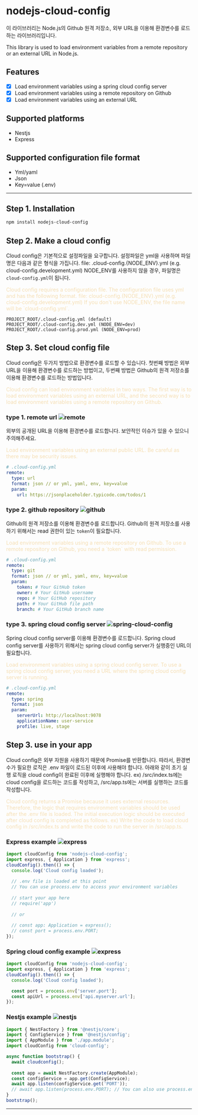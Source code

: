 # nodejs-cloud-config

이 라이브러리는 Node.js의 Github 원격 저장소, 외부 URL을 이용해 환경변수를 로드하는 라이브러리입니다. 

This library is used to load environment variables from a remote repository or an external URL in Node.js.

## Features
- [x] Load environment variables using a spring cloud config server
- [x] Load environment variables using a remote repository on Github
- [x] Load environment variables using an external URL

## Supported platforms
- Nestjs
- Express

## Supported configuration file format
- Yml/yaml
- Json
- Key=value (.env)
---

## Step 1. Installation
```bash
npm install nodejs-cloud-config
```

## Step 2. Make a cloud config
Cloud config은 기본적으로 설정파일을 요구합니다. 설정파일은 yml을 사용하며 파일명은 다음과 같은 형식을 가집니다.
file: .cloud-config.{NODE_ENV}.yml (e.g. cloud-config.development.yml)
NODE_ENV를 사용하지 않을 경우, 파일명은 `cloud-config.yml`이 됩니다.
<div style="color:wheat;">
Cloud config requires a configuration file. The configuration file uses yml and has the following format.
file: cloud-config.{NODE_ENV}.yml (e.g. cloud-config.development.yml)
If you don't use NODE_ENV, the file name will be `cloud-config.yml`.
</div>

```
PROJECT_ROOT/.cloud-config.yml (default)
PROJECT_ROOT/.cloud-config.dev.yml (NODE_ENV=dev)
PROJECT_ROOT/.cloud-config.prod.yml (NODE_ENV=prod)
```


## Step 3. Set cloud config file
Cloud config은 두가지 방법으로 환경변수를 로드할 수 있습니다. 첫번째 방법은 외부 URL을 이용해 환경변수를 로드하는 방법이고, 두번째 방법은 Github의 원격 저장소를 이용해 환경변수를 로드하는 방법입니다.

<div style="color:wheat;">
Cloud config can load environment variables in two ways. The first way is to load environment variables using an external URL, and the second way is to load environment variables using a remote repository on Github.
</div>

### type 1. remote url ![remote](https://img.shields.io/badge/remote-url-blue)
외부의 공개된 URL을 이용해 환경변수를 로드합니다. 보안적인 이슈가 있을 수 있으니 주의해주세요.

<div style="color:wheat;">
Load environment variables using an external public URL. Be careful as there may be security issues.
</div>

```yaml
# .cloud-config.yml
remote:
  type: url
  format: json // or yml, yaml, env, key=value
  param:
    url: https://jsonplaceholder.typicode.com/todos/1
```

### type 2. github repository ![github](https://img.shields.io/badge/github-blue) 
Github의 원격 저장소를 이용해 환경변수를 로드합니다. Github의 원격 저장소를 사용하기 위해서는 read 권한이 있는 `token`이 필요합니다.

<div style="color:wheat;">
Load environment variables using a remote repository on Github. To use a remote repository on Github, you need a `token` with read permission.
</div>

```yaml
# .cloud-config.yml
remote:
  type: git
  format: json // or yml, yaml, env, key=value
  param:
    token: # Your GitHub token
    owner: # Your GitHub username
    repo: # Your GitHub repository
    path: # Your GitHub file path
    branch: # Your GitHub branch name
```
### type 3. spring cloud config server ![spring-cloud-config](https://img.shields.io/badge/spring--cloud--config-blue) 
Spring cloud config server를 이용해 환경변수를 로드합니다. Spring cloud config server를 사용하기 위해서는 spring cloud config server가 실행중인 URL이 필요합니다.

<div style="color:wheat;">
Load environment variables using a spring cloud config server. To use a spring cloud config server, you need a URL where the spring cloud config server is running.
</div>

```yaml
# .cloud-config.yml
remote:
  type: spring
  format: json
  param:
    serverUrl: http://localhost:9078
    applicationName: user-service
    profile: live, stage
```

## Step 3. use in your app
Cloud config은 외부 자원을 사용하기 때문에 Promise를 반환합니다. 따라서, 환경변수가 필요한 로직은 .env 파일이 로드된 이후에 사용해야 합니다.
아래와 같이 초기 실행 로직을 cloud config이 완료된 이후에 실행해야 합니다.
ex) /src/index.ts에는 cloud config을 로드하는 코드를 작성하고, /src/app.ts에는 서버를 실행하는 코드를 작성합니다.

<div style="color:wheat;">
Cloud config returns a Promise because it uses external resources. Therefore, the logic that requires environment variables should be used after the .env file is loaded.
The initial execution logic should be executed after cloud config is completed as follows.
ex) Write the code to load cloud config in /src/index.ts and write the code to run the server in /src/app.ts.
</div>

### Express example ![express](https://img.shields.io/badge/express-blue)
```javascript
import cloudConfig from 'nodejs-cloud-config';
import express, { Application } from 'express';
cloudConfig().then(() => {
  console.log('Cloud config loaded');
  
  // .env file is loaded at this point
  // You can use process.env to access your environment variables
  
  // start your app here
  // require('app')
  
  // or
  
  // const app: Application = express();
  // const port = process.env.PORT;
});
```

### Spring cloud config example ![express](https://img.shields.io/badge/express-blue)
```javascript
import cloudConfig from 'nodejs-cloud-config';
import express, { Application } from 'express';
cloudConfig().then(() => {
  console.log('Cloud config loaded');

  const port = process.env['server.port'];
  const apiUrl = process.env['api.myserver.url'];
});
```

### Nestjs example ![nestjs](https://img.shields.io/badge/nestjs-blue)
```javascript
import { NestFactory } from '@nestjs/core';
import { ConfigService } from '@nestjs/config';
import { AppModule } from './app.module';
import cloudConfig from 'cloud-config';

async function bootstrap() {
  await cloudconfig();
  
  const app = await NestFactory.create(AppModule);
  const configService = app.get(ConfigService);
  await app.listen(configService.get('PORT'));
  // await app.listen(process.env.PORT); // You can also use process.env directly
}
bootstrap();

```
---
